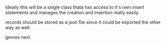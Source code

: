 Ideally this will be a single class thata has access to it's own
insert statements and manages the creation and insertion really
easily.

records should be stored as a json file since it could be exported the
other way as well.

genres next.
